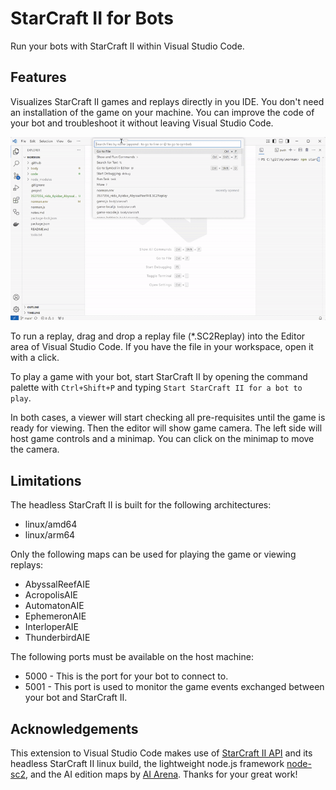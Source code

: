 # StarCraft II for Bots

Run your bots with StarCraft II within Visual Studio Code.

## Features

Visualizes StarCraft II games and replays directly in you IDE.
You don't need an installation of the game on your machine.
You can improve the code of your bot and troubleshoot it without leaving Visual Studio Code.

![Intro](docs/vscode-starcraft-intro.gif)

To run a replay, drag and drop a replay file (*.SC2Replay) into the Editor area of Visual Studio Code. If you have the file in your workspace, open it with a click.

To play a game with your bot, start StarCraft II by opening the command palette with `Ctrl+Shift+P` and typing `Start StarCraft II for a bot to play`.

In both cases, a viewer will start checking all pre-requisites until the game is ready for viewing.
Then the editor will show game camera.
The left side will host game controls and a minimap.
You can click on the minimap to move the camera.

## Limitations

The headless StarCraft II is built for the following architectures:
* linux/amd64
* linux/arm64

Only the following maps can be used for playing the game or viewing replays:
* AbyssalReefAIE
* AcropolisAIE
* AutomatonAIE
* EphemeronAIE
* InterloperAIE
* ThunderbirdAIE

The following ports must be available on the host machine:
* 5000 - This is the port for your bot to connect to.
* 5001 - This port is used to monitor the game events exchanged between your bot and StarCraft II.

## Acknowledgements

This extension to Visual Studio Code makes use of [StarCraft II API](https://github.com/Blizzard/s2client-proto) and its headless StarCraft II linux build,
the lightweight node.js framework [node-sc2](https://github.com/node-sc2),
and the AI edition maps by [AI Arena](https://aiarena.net/).
Thanks for your great work!
